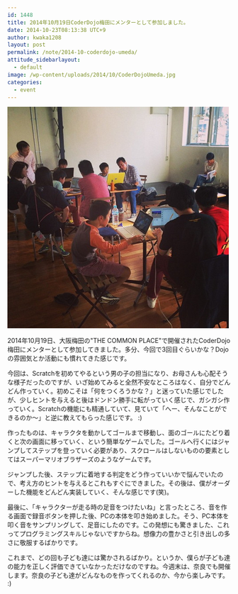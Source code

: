 ```yaml
---
id: 1448
title: 2014年10月19日CoderDojo梅田にメンターとして参加しました。
date: 2014-10-23T08:13:38 UTC+9
author: kwaka1208
layout: post
permalink: /note/2014-10-coderdojo-umeda/
attitude_sidebarlayout:
  - default
image: /wp-content/uploads/2014/10/CoderDojoUmeda.jpg
categories:
  - event
---
```

![CoderDojoUmeda](/assets/images/2014/10/CoderDojoUmeda.jpg)
<p>
2014年10月19日、大阪梅田の"THE COMMON PLACE"で開催されたCoderDojo梅田にメンターとして参加してきました。多分、今回で3回目ぐらいかな？Dojoの雰囲気とか活動にも慣れてきた感じです。

今回は、Scratchを初めてやるという男の子の担当になり、お母さんも心配そうな様子だったのですが、いざ始めてみると全然不安なところはなく、自分でどんどん作っていく。初めこそは「何をつくろうかな？」と迷っていた感じでしたが、少しヒントを与えると後はドンドン勝手に転がっていく感じで、ガシガシ作っていく。Scratchの機能にも精通していて、見ていて「へー、そんなことができるのか〜」と逆に教えてもらった感じです。 :)

作ったものは、キャラクタを動かしてゴールまで移動し、面のゴールにたどり着くと次の画面に移っていく、という簡単なゲームでした。ゴールへ行くにはジャンプしてステップを登っていく必要があり、スクロールはしないものの要素としてはスーパーマリオブラザーズのようなゲームです。

ジャンプした後、ステップに着地する判定をどう作っていいかで悩んでいたので、考え方のヒントを与えるとこれもすぐにできました。その後は、僕がオーダーした機能をどんどん実装していく、そんな感じです(笑)。

最後に、「キャラクターが走る時の足音をつけたいね」と言ったところ、音を作る画面で録音ボタンを押した後、PCの本体を叩き始めました。そう、PC本体を叩く音をサンプリングして、足音にしたのです。この発想にも驚きました、これってプログラミングスキルじゃないですからね。想像力の豊かさと引き出しの多さに敬服するばかりです。

これまで、どの回も子ども達には驚かされるばかり。というか、僕らが子ども達の能力を正しく評価できていなかっただけなのですね。今週末は、奈良でも開催します。奈良の子ども達がどんなものを作ってくれるのか、今から楽しみです。 :)
